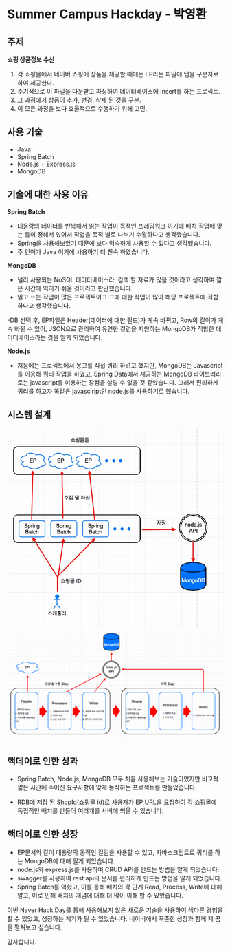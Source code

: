 # Summer Campus Hackday - 박영환


## 주제
**쇼핑 상품정보 수신**
1. 각 쇼핑몰에서 네이버 쇼핑에 상품을 제공할 때에는 EP라는 파일에 탭을 구분자로 하여 제공한다.
2. 주기적으로 이 파일을 다운받고 파싱하여 데이터베이스에 Insert를 하는 프로젝트.
3. 그 과정에서 상품이 추가, 변경, 삭제 된 것을 구분.
4. 이 모든 과정을 보다 효율적으로 수행하기 위해 고민.

## 사용 기술

- Java
- Spring Batch
- Node.js + Express.js
- MongoDB

## 기술에 대한 사용 이유
**Spring Batch**
- 대용량의 데이터를 반복해서 읽는 작업이 목적인 프레임워크 이기에 배치 작업에 맞는 틀이 정해져 있어서 작업을 목적 별로 나누기 수월하다고 생각했습니다.
- Spring을 사용해보았기 때문에 보다 익숙하게 사용할 수 있다고 생각했습니다.
- 주 언어가 Java 이기에 사용하기 더 친숙 하였습니다.

**MongoDB**
- 널리 사용되는 NoSQL 데이터베이스라, 검색 할 자료가 많을 것이라고 생각하여 짧은 시간에 익히기 쉬울 것이라고 판단했습니다.
- 읽고 쓰는 작업이 많은 프로젝트이고 그에 대한 작업이 많아 해당 프로젝트에 적합하다고 생각했습니다.

-DB 선택 후, EP파일은 Header(데이터에 대한 필드)가 계속 바뀌고, Row의 길이가 계속 바뀔 수 있어, JSON으로 관리하여 유연한 컬럼을 지원하는 MongoDB가 적합한 데이터베이스라는 것을 알게 되었습니다.

**Node.js**
- 처음에는 프로젝트에서 몽고를 직접 쿼리 하려고 했지만, MongoDB는 Javascript를 이용해 쿼리 작업을 하였고, Spring Data에서 제공하는 MongoDB 라이브러리로는 javascript를 이용하는 장점을 살릴 수 없을 것 같았습니다. 그래서 편리하게 쿼리를 하고자 똑같은 javasciript인 node.js를 사용하기로 했습니다.

## 시스템 설계
![shopping_feeder](./img_1.jpeg)
![shopping_feeder](./img_2.png)

## 핵데이로 인한 성과
- Spring Batch, Node.js, MongoDB 모두 처음 사용해보는 기술이었지만 비교적 짧은 시간에 주어진 요구사항에 맞게 동작하는 프로젝트를 만들었습니다.

- RDB에 저장 된 ShopId(쇼핑몰 id)로 사용자가 EP URL을 요청하여 각 쇼핑몰에 독립적인 배치를 만들어 여러개를 서버에 띄울 수 있습니다.

## 핵데이로 인한 성장
- EP문서와 같이 대용량의 동적인 컬럼을 사용할 수 있고, 자바스크립트로 쿼리를 하는 MongoDB에 대해 알게 되었습니다.
- node.js와 express.js를 사용하여 CRUD API를 만드는 방법을 알게 되었습니다.
- swagger를 사용하여 rest api의 문서를 편리하게 만드는 방법을 알게 되었습니다.
- Spring Batch를 익혔고, 이를 통해 배치의 각 단계 Read, Process, Write에 대해 알고, 이로 인해 배치의 개념에 대해 더 많이 이해 할 수 있었습니다.

이번 Naver Hack Day를 통해 사용해보지 않은 새로운 기술을 사용하여 색다른 경험을 할 수 있었고, 성장하는 계기가 될 수 있었습니다.
네이버에서 꾸준한 성장과 함께 제 꿈을 펼쳐보고 싶습니다.

감사합니다.
